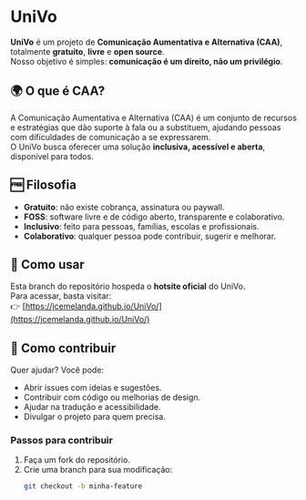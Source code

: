# UniVo

**UniVo** é um projeto de **Comunicação Aumentativa e Alternativa (CAA)**, totalmente **gratuito**, **livre** e **open source**.  
Nosso objetivo é simples: **comunicação é um direito, não um privilégio**.  

## 🌍 O que é CAA?

A Comunicação Aumentativa e Alternativa (CAA) é um conjunto de recursos e estratégias que dão suporte à fala ou a substituem, ajudando pessoas com dificuldades de comunicação a se expressarem.  
O UniVo busca oferecer uma solução **inclusiva, acessível e aberta**, disponível para todos.

## 🆓 Filosofia

- **Gratuito**: não existe cobrança, assinatura ou paywall.  
- **FOSS**: software livre e de código aberto, transparente e colaborativo.  
- **Inclusivo**: feito para pessoas, famílias, escolas e profissionais.  
- **Colaborativo**: qualquer pessoa pode contribuir, sugerir e melhorar.

## 🚀 Como usar

Esta branch do repositório hospeda o **hotsite oficial** do UniVo.  
Para acessar, basta visitar:  
👉 [https://jcemelanda.github.io/UniVo/](https://jcemelanda.github.io/UniVo/)  


## 🤝 Como contribuir

Quer ajudar? Você pode:  
- Abrir issues com ideias e sugestões.  
- Contribuir com código ou melhorias de design.  
- Ajudar na tradução e acessibilidade.  
- Divulgar o projeto para quem precisa.  

### Passos para contribuir

1. Faça um fork do repositório.  
2. Crie uma branch para sua modificação:  
   ```bash
   git checkout -b minha-feature
